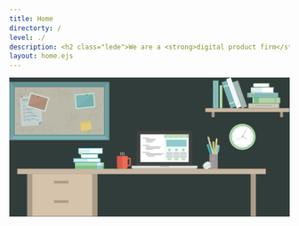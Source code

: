 ```yaml
---
title: Home
directorty: /
level: ./
description: <h2 class="lede">We are a <strong>digital product firm</strong> that will help you get to your next strategic milestone faster.</h2>
layout: home.ejs
---
```

<div class="header--image">
  <img src="./images/illustrations/header.svg" />
</div>